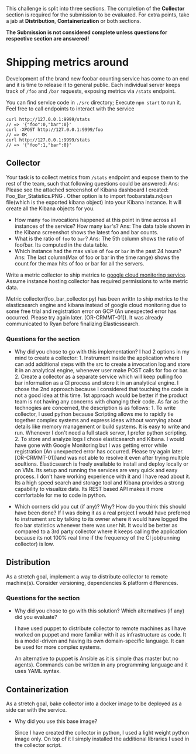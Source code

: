 This challenge is split into three sections. The completion of the **Collector** section is required for the submission to be evaluated. For extra points, take a jab at **Distribution**, **Containerization** or both sections. 

**The Submission is not considered complete unless questions for respective section are answered!**

# Shipping metrics around

Development of the brand new foobar counting service has come to an end and it is time to release it to general public. 
Each individual server keeps track of `/foo` and `/bar`	requests, exposing metrics via `/stats` endpoint.

You can find service code in `./src` directory; Execute `npm start` to run it.   
Feel free to call endpoints to interact with the service 
```
curl http://127.0.0.1:9999/stats
// => '{"foo":0,"bar":0}'
curl -XPOST http://127.0.0.1:9999/foo
// => OK
curl http://127.0.0.1:9999/stats
// => '{"foo":1,"bar":0}'
```

## Collector 

Your task is to collect metrics from `/stats` endpoint and expose them to the rest of the team, such that following questions could be answered:
Ans: Please see the attached screenshot of Kibana dashboard I created: Foo_Bar_Statistics.PNG .  Other option is to import foobarstats.ndjosn file(which is the exported kibana object) into your Kibana instance. It will create all the Kibana objects for you.
- How many `foo` invocations happened at this point in time across all instances of the service? How many `bar`'s?
	Ans: The data table shown in the Kibana screenshot shows the latest foo and bar counts.
- What is the ratio of `foo` to `bar`?
	Ans: The 5th column shows the ratio of foo/bar. Its computed in the data table.
- Which instance had the max value of `foo` or `bar` in the past 24 hours?
	Ans: The last column(Max of foo or bar in the time range) shows the count for the max hits of foo or bar for all the servers.

Write a metric collector to ship metrics to [google cloud monitoring service](https://cloud.google.com/monitoring). Assume instance hosting collector has required permissions to write metric data. 

Metric collector(foo_bar_collector.py) has been writtn to ship metrics to the elasticsearch engine and kibana instead of google cloud monitoring due to some free trial and registration error on GCP (An unexpected error has occurred. Please try again later. [OR-CRMMT-01]). It was already communicated to Ryan before finalizing Elasticssearch.

### Questions for the section

- Why did you chose to go with this implementation?
		I had 2 options in my mind to create a collector:
		1. Instrument inside the application where I can add additional steps with the src to create a invocation log and store it in an analytical engine, whenever user make POST calls for foo or bar.
		2. Create a collector as a separate service which will keep pulling foo bar information as a CI process and store it in an analytical engine.
		I chose the 2nd approach because I considered that touching the code is not a good idea at this time. 1st approach would be better if the product team is not having any concerns with changing their code.
		As far as the technogies are concerned, the description is as follows:
		1. To write collector, I used python because Scripting allows me to rapidly tie together complex systems and express ideas without worrying about details like memory management or build systems.
		It is easy to write and run. Whenever I don't need a full stack server, I prefer python scripting. 
		2. To store and analyze logs I chose elasticsearch and Kibana. I would have gone with Google Monitoring but I was getting error while registration (An unexpected error has occurred. Please try again later. [OR-CRMMT-01])and was not able to resolve it even after trying multiple soultions.
			Elasticsearch is freely available to install and deploy locally or on VMs. Its setup and running the services are very quick and easy process.
			I don't have working experience with it and I have read about it. Its a high speed search and storage tool and Kibana provides a strong capability to visualize data. 
			Its REST based API makes it more comfortable for me to code in python.
		
- Which corners did you cut (if any)? Why? How do you think this should have been done? 
	If I was doing it as a real project I would have preferred to instrument src by talking to its owner where it would have logged the foo bar statistics whenever there was user hit.
	It would be better as compared to a 3rd party collector where it keeps calling the application because its not 100% real time if the frequency of the CI job(running collector) is low.

## Distribution 

As a stretch goal, implement a way to distribute collector to remote machine(s). Consider versioning, dependencies & platform differences. 

### Questions for the section

- Why did you chose to go with this solution? Which alternatives (if any) did you evaluate?

    I have used puppet to distribute collector to remote machines as I have worked on puppet and more familiar with it as infrastructure as code. It is a model-driven and having its own domain-specific language. It can be used for more complex systems.

    An alternative to puppet is Ansible as it is simple (has master but no agents). Commands can be written in any programming language and it uses YAML syntax.

## Containerization

As a stretch goal, bake collector into a docker image to be deployed as a side car with the service.  

- Why did you use this base image?
    
	Since I have created the collector in python, I used a light weight python image only. On top of it I simply installed the additional libraries I used in the collector script.
